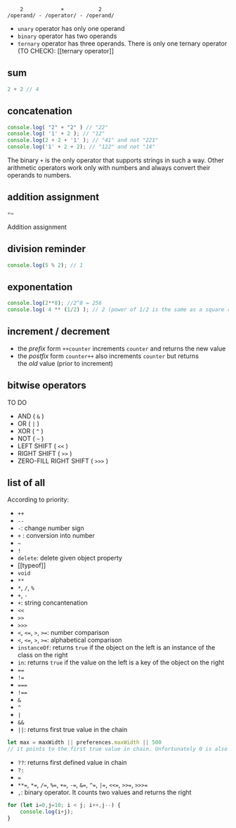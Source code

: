 ```
    2            +           2
/operand/ - /operator/ - /operand/
```

- `unary` operator has only one operand
- `binary` operator has two operands
- `ternary` operator has three operands. There is only one ternary operator (TO CHECK): [[ternary operator]]

## sum
``` javascript
2 + 2 // 4
```

## concatenation
``` javascript
console.log( "2" + "2" ) // "22"
console.log( '1' + 2 ); // "12"
console.log(2 + 2 + '1' ); // "41" and not "221"
console.log('1' + 2 + 2); // "122" and not "14"
```

The binary `+` is the only operator that supports strings in such a way. Other arithmetic operators work only with numbers and always convert their operands to numbers.

## addition assignment
```js
+=
```
Addition assignment

## division reminder
```js
console.log(5 % 2); // 1
```

## exponentation
```js
console.log(2**8); //2^8 = 256
console.log( 4 ** (1/2) ); // 2 (power of 1/2 is the same as a square root)
```

## increment / decrement
- the _prefix_ form `++counter` increments `counter` and returns the new value
- the _postfix_ form `counter++` also increments `counter` but returns the _old_ value (prior to increment)

## bitwise operators
TO DO
-   AND ( `&` )
-   OR ( `|` )
-   XOR ( `^` )
-   NOT ( `~` )
-   LEFT SHIFT ( `<<` )
-   RIGHT SHIFT ( `>>` )
-   ZERO-FILL RIGHT SHIFT ( `>>>` )


## list of all

According to priority:

- `++`
- `--`
- `-`: change number sign
- `+` : conversion into number
- `~`
- `!`
- `delete`: delete given object property
- [[typeof]]
- `void`
- `**`
- `*`, `/`, `%`
- `+`, `-`
- `+`: string concantenation
- `<<`
- `>>`
- `>>>`
- `<`, `<=`, `>`, `>=`: number comparison
- `<`, `<=`, `>`, `>=`: alphabetical comparison
- `instanceOf`: returns `true` if the object on the left is an instance of the class on the right
- `in`: returns `true` if the value on the left is a key of the object on the right
- `==`
- `!=`
- `===`
- `!==`
- `&`
- `^`
- `|`
- `&&`
- `||`: returns first true value in the chain

```js
let max = maxWidth || preferences.maxWidth || 500
// it points to the first true value in chain. Unfortunately 0 is also false, so in this case the better choice will be `??` operator.
```

- `??`: returns first defined value in chain
- `?:`
- `=`
- `**=`, `*=`, `/=`, `%=`, `+=`, `-=`, `&=`, `^=`, `|=`, `<<=`, `>>=`, `>>>=`
- `,`: binary operator. It counts two values and returns the right

```js
for (let i=0,j=10; i < j; i++,j--) {
	console.log(i+j);
}
```